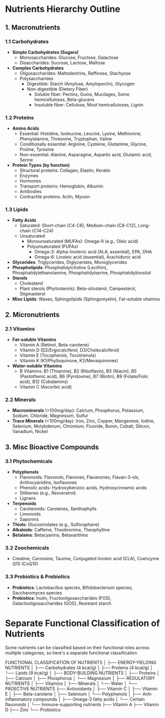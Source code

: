 
# Nutrients Hierarchy Outline

## 1. Macronutrients
   
### 1.1 Carbohydrates
- **Simple Carbohydrates (Sugars)**
  - Monosaccharides: Glucose, Fructose, Galactose
  - Disaccharides: Sucrose, Lactose, Maltose
- **Complex Carbohydrates**
  - Oligosaccharides: Maltodextrins, Raffinose, Stachyose
  - Polysaccharides
    - Digestible: Starch (Amylose, Amylopectin), Glycogen
    - Non-digestible (Dietary Fiber)
      - Soluble fiber: Pectins, Gums, Mucilages, Some hemicelluloses, Beta-glucans
      - Insoluble fiber: Cellulose, Most hemicelluloses, Lignin

### 1.2 Proteins
- **Amino Acids**
  - Essential: Histidine, Isoleucine, Leucine, Lysine, Methionine, Phenylalanine, Threonine, Tryptophan, Valine
  - Conditionally essential: Arginine, Cysteine, Glutamine, Glycine, Proline, Tyrosine
  - Non-essential: Alanine, Asparagine, Aspartic acid, Glutamic acid, Serine
- **Protein Types (by function)**
  - Structural proteins: Collagen, Elastin, Keratin
  - Enzymes
  - Hormones
  - Transport proteins: Hemoglobin, Albumin
  - Antibodies
  - Contractile proteins: Actin, Myosin

### 1.3 Lipids
- **Fatty Acids**
  - Saturated: Short-chain (C4-C6), Medium-chain (C8-C12), Long-chain (C14-C24)
  - Unsaturated
    - Monounsaturated (MUFAs): Omega-9 (e.g., Oleic acid)
    - Polyunsaturated (PUFAs)
      - Omega-3: Alpha-linolenic acid (ALA, essential), EPA, DHA
      - Omega-6: Linoleic acid (essential), Arachidonic acid
- **Glycerides**: Triglycerides, Diglycerides, Monoglycerides
- **Phospholipids**: Phosphatidylcholine (Lecithin), Phosphatidylethanolamine, Phosphatidylserine, Phosphatidylinositol
- **Sterols**
  - Cholesterol
  - Plant sterols (Phytosterols): Beta-sitosterol, Campesterol, Stigmasterol
- **Misc Lipids**: Waxes, Sphingolipids (Sphingomyelin), Fat-soluble vitamins

## 2. Micronutrients

### 2.1 Vitamins
- **Fat-soluble Vitamins**
  - Vitamin A (Retinol, Beta-carotene)
  - Vitamin D (D2/Ergocalciferol, D3/Cholecalciferol)
  - Vitamin E (Tocopherols, Tocotrienols)
  - Vitamin K (K1/Phylloquinone, K2/Menaquinones)
- **Water-soluble Vitamins**
  - B Vitamins: B1 (Thiamine), B2 (Riboflavin), B3 (Niacin), B5 (Pantothenic acid), B6 (Pyridoxine), B7 (Biotin), B9 (Folate/Folic acid), B12 (Cobalamins)
  - Vitamin C (Ascorbic acid)

### 2.2 Minerals
- **Macrominerals** (>100mg/day): Calcium, Phosphorus, Potassium, Sodium, Chloride, Magnesium, Sulfur
- **Trace Minerals** (<100mg/day): Iron, Zinc, Copper, Manganese, Iodine, Selenium, Molybdenum, Chromium, Fluoride, Boron, Cobalt, Silicon, Vanadium, Nickel

## 3. Misc Bioactive Compounds

### 3.1 Phytochemicals
- **Polyphenols**
  - Flavonoids: Flavonols, Flavones, Flavanones, Flavan-3-ols, Anthocyanidins, Isoflavones
  - Phenolic acids: Hydroxybenzoic acids, Hydroxycinnamic acids
  - Stilbenes (e.g., Resveratrol)
  - Lignans
- **Terpenoids**
  - Carotenoids: Carotenes, Xanthophylls
  - Limonoids
  - Saponins
- **Thiols**: Glucosinolates (e.g., Sulforaphane)
- **Alkaloids**: Caffeine, Theobromine, Theophylline
- **Betalains**: Betacyanins, Betaxanthins

### 3.2 Zoochemicals
- Creatine, Carnosine, Taurine, Conjugated linoleic acid (CLA), Coenzyme Q10 (CoQ10)

### 3.3 Probiotics & Prebiotics
- **Probiotics**: Lactobacillus species, Bifidobacterium species, Saccharomyces species
- **Prebiotics**: Inulin, Fructooligosaccharides (FOS), Galactooligosaccharides (GOS), Resistant starch


# Separate Functional Classification of Nutrients

Some nutrients can be classified based on their functional roles across multiple categories, so here's a separate functional classification

FUNCTIONAL CLASSIFICATION OF NUTRIENTS
│
├── ENERGY-YIELDING NUTRIENTS
│   ├── Carbohydrates (4 kcal/g)
│   ├── Proteins (4 kcal/g)
│   └── Lipids (9 kcal/g)
│
├── BODY-BUILDING NUTRIENTS
│   ├── Proteins
│   ├── Calcium
│   ├── Phosphorus
│   └── Magnesium
│
├── REGULATORY NUTRIENTS
│   ├── Vitamins
│   ├── Minerals
│   └── Water
│
└── PROECTIVE NUTRIENTS
    ├── Antioxidants
    │   ├── Vitamin C
    │   ├── Vitamin E
    │   ├── Beta-carotene
    │   ├── Selenium
    │   └── Polyphenols
    │
    ├── Anti-inflammatory compounds
    │   ├── Omega-3 fatty acids
    │   └── Certain flavonoids
    │
    └── Immune-supporting nutrients
        ├── Vitamin A
        ├── Vitamin D
        ├── Zinc
        └── Probiotics
